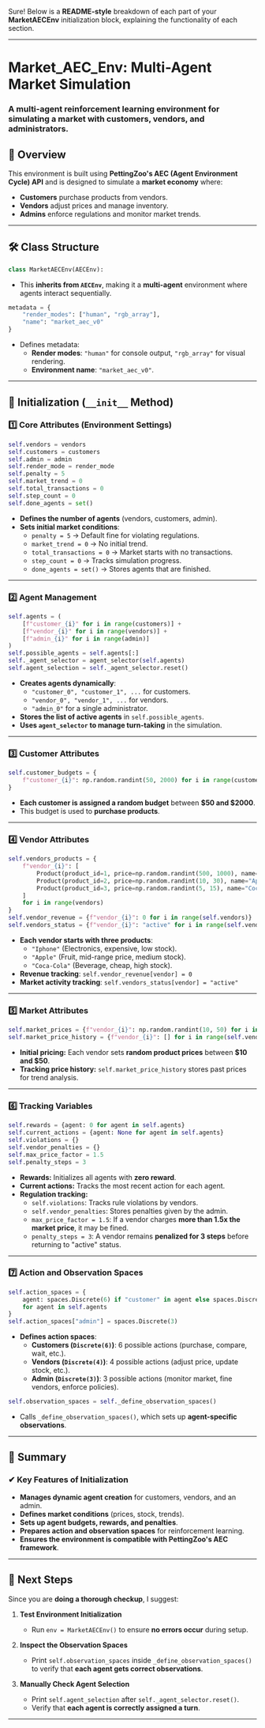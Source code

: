 Sure! Below is a **README-style** breakdown of each part of your **MarketAECEnv** initialization block, explaining the functionality of each section.

---

# **Market_AEC_Env: Multi-Agent Market Simulation**
### **A multi-agent reinforcement learning environment for simulating a market with customers, vendors, and administrators.**

## **📌 Overview**
This environment is built using **PettingZoo's AEC (Agent Environment Cycle) API** and is designed to simulate a **market economy** where:
- **Customers** purchase products from vendors.
- **Vendors** adjust prices and manage inventory.
- **Admins** enforce regulations and monitor market trends.

---

## **🛠 Class Structure**
```python
class MarketAECEnv(AECEnv):
```
- This **inherits from `AECEnv`**, making it a **multi-agent** environment where agents interact sequentially.

```python
metadata = {
    "render_modes": ["human", "rgb_array"],
    "name": "market_aec_v0"
}
```
- Defines metadata:
  - **Render modes**: `"human"` for console output, `"rgb_array"` for visual rendering.
  - **Environment name**: `"market_aec_v0"`.

---

## **🔧 Initialization (`__init__` Method)**
### **1️⃣ Core Attributes (Environment Settings)**
```python
self.vendors = vendors
self.customers = customers
self.admin = admin
self.render_mode = render_mode
self.penalty = 5
self.market_trend = 0
self.total_transactions = 0
self.step_count = 0
self.done_agents = set()
```
- **Defines the number of agents** (vendors, customers, admin).
- **Sets initial market conditions**:
  - `penalty = 5` → Default fine for violating regulations.
  - `market_trend = 0` → No initial trend.
  - `total_transactions = 0` → Market starts with no transactions.
  - `step_count = 0` → Tracks simulation progress.
  - `done_agents = set()` → Stores agents that are finished.

---

### **2️⃣ Agent Management**
```python
self.agents = (
    [f"customer_{i}" for i in range(customers)] +
    [f"vendor_{i}" for i in range(vendors)] +
    [f"admin_{i}" for i in range(admin)]
)
self.possible_agents = self.agents[:]
self._agent_selector = agent_selector(self.agents)
self.agent_selection = self._agent_selector.reset()
```
- **Creates agents dynamically**:
  - `"customer_0", "customer_1", ...` for customers.
  - `"vendor_0", "vendor_1", ...` for vendors.
  - `"admin_0"` for a single administrator.
- **Stores the list of active agents** in `self.possible_agents`.
- **Uses `agent_selector` to manage turn-taking** in the simulation.

---

### **3️⃣ Customer Attributes**
```python
self.customer_budgets = {
    f"customer_{i}": np.random.randint(50, 2000) for i in range(customers)
}
```
- **Each customer is assigned a random budget** between **$50 and $2000**.
- This budget is used to **purchase products**.

---

### **4️⃣ Vendor Attributes**
```python
self.vendors_products = {
    f"vendor_{i}": [
        Product(product_id=1, price=np.random.randint(500, 1000), name="Iphone", category="Electronics", stock=20),
        Product(product_id=2, price=np.random.randint(10, 30), name="Apple", category="Fruit", stock=100),
        Product(product_id=3, price=np.random.randint(5, 15), name="Coca-Cola", category="Beverages", stock=80),
    ]
    for i in range(vendors)
}
self.vendor_revenue = {f"vendor_{i}": 0 for i in range(self.vendors)}
self.vendors_status = {f"vendor_{i}": "active" for i in range(self.vendors)}
```
- **Each vendor starts with three products**:
  - `"Iphone"` (Electronics, expensive, low stock).
  - `"Apple"` (Fruit, mid-range price, medium stock).
  - `"Coca-Cola"` (Beverage, cheap, high stock).
- **Revenue tracking**: `self.vendor_revenue[vendor] = 0`
- **Market activity tracking**: `self.vendors_status[vendor] = "active"`

---

### **5️⃣ Market Attributes**
```python
self.market_prices = {f"vendor_{i}": np.random.randint(10, 50) for i in range(self.vendors)}
self.market_price_history = {f"vendor_{i}": [] for i in range(self.vendors)}
```
- **Initial pricing:** Each vendor sets **random product prices** between **$10 and $50**.
- **Tracking price history:** `self.market_price_history` stores past prices for trend analysis.

---

### **6️⃣ Tracking Variables**
```python
self.rewards = {agent: 0 for agent in self.agents}
self.current_actions = {agent: None for agent in self.agents}
self.violations = {}
self.vendor_penalties = {}
self.max_price_factor = 1.5
self.penalty_steps = 3
```
- **Rewards:** Initializes all agents with **zero reward**.
- **Current actions:** Tracks the most recent action for each agent.
- **Regulation tracking:**
  - `self.violations`: Tracks rule violations by vendors.
  - `self.vendor_penalties`: Stores penalties given by the admin.
  - `max_price_factor = 1.5`: If a vendor charges **more than 1.5x the market price**, it may be fined.
  - `penalty_steps = 3`: A vendor remains **penalized for 3 steps** before returning to "active" status.

---

### **7️⃣ Action and Observation Spaces**
```python
self.action_spaces = {
    agent: spaces.Discrete(6) if "customer" in agent else spaces.Discrete(4)
    for agent in self.agents
}
self.action_spaces["admin"] = spaces.Discrete(3)
```
- **Defines action spaces**:
  - **Customers (`Discrete(6)`)**: 6 possible actions (purchase, compare, wait, etc.).
  - **Vendors (`Discrete(4)`)**: 4 possible actions (adjust price, update stock, etc.).
  - **Admin (`Discrete(3)`)**: 3 possible actions (monitor market, fine vendors, enforce policies).

```python
self.observation_spaces = self._define_observation_spaces()
```
- Calls `_define_observation_spaces()`, which sets up **agent-specific observations**.

---

## **🚀 Summary**
### **✔ Key Features of Initialization**
- **Manages dynamic agent creation** for customers, vendors, and an admin.
- **Defines market conditions** (prices, stock, trends).
- **Sets up agent budgets, rewards, and penalties**.
- **Prepares action and observation spaces** for reinforcement learning.
- **Ensures the environment is compatible with PettingZoo's AEC framework**.

---

## **🔎 Next Steps**
Since you are **doing a thorough checkup**, I suggest:
1. **Test Environment Initialization**
   - Run `env = MarketAECEnv()` to ensure **no errors occur** during setup.
   
2. **Inspect the Observation Spaces**
   - Print `self.observation_spaces` inside `_define_observation_spaces()` to verify that **each agent gets correct observations**.

3. **Manually Check Agent Selection**
   - Print `self.agent_selection` after `self._agent_selector.reset()`.
   - Verify that **each agent is correctly assigned a turn**.

---
